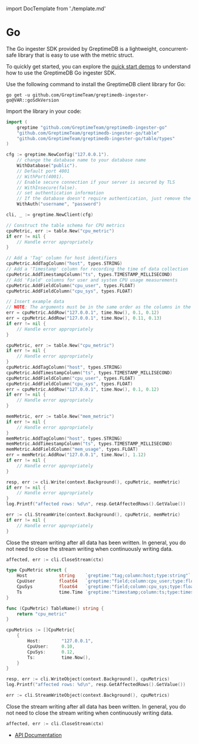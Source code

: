 import DocTemplate from './template.md' 

# Go

<DocTemplate>

<div id="ingester-lib-introduction">

The Go ingester SDK provided by GreptimeDB is a lightweight,
concurrent-safe library that is easy to use with the metric struct.

</div>

<div id="quick-start-demos">

To quickly get started, you can explore the [quick start demos](https://github.com/GreptimeTeam/greptimedb-ingester-go/tree/main/examples) to understand how to use the GreptimeDB Go ingester SDK.

</div>

<div id="ingester-lib-installation">

Use the following command to install the GreptimeDB client library for Go:

```shell
go get -u github.com/GreptimeTeam/greptimedb-ingester-go@VAR::goSdkVersion
```

Import the library in your code:

```go
import (
    greptime "github.com/GreptimeTeam/greptimedb-ingester-go"
    "github.com/GreptimeTeam/greptimedb-ingester-go/table"
    "github.com/GreptimeTeam/greptimedb-ingester-go/table/types"
)
```

</div>

<div id="ingester-lib-connect">

```go
cfg := greptime.NewConfig("127.0.0.1").
    // change the database name to your database name
    WithDatabase("public").
    // Default port 4001
    // WithPort(4001).
    // Enable secure connection if your server is secured by TLS
    // WithInsecure(false).
    // set authentication information
    // If the database doesn't require authentication, just remove the WithAuth method
    WithAuth("username", "password")

cli, _ := greptime.NewClient(cfg)
```
</div>

<div id="low-level-object">

```go
// Construct the table schema for CPU metrics
cpuMetric, err := table.New("cpu_metric")
if err != nil {
    // Handle error appropriately
}

// Add a 'Tag' column for host identifiers
cpuMetric.AddTagColumn("host", types.STRING)
// Add a 'Timestamp' column for recording the time of data collection
cpuMetric.AddTimestampColumn("ts", types.TIMESTAMP_MILLISECOND)
// Add 'Field' columns for user and system CPU usage measurements
cpuMetric.AddFieldColumn("cpu_user", types.FLOAT)
cpuMetric.AddFieldColumn("cpu_sys", types.FLOAT)

// Insert example data
// NOTE: The arguments must be in the same order as the columns in the defined schema: host, ts, cpu_user, cpu_sys
err = cpuMetric.AddRow("127.0.0.1", time.Now(), 0.1, 0.12)
err = cpuMetric.AddRow("127.0.0.1", time.Now(), 0.11, 0.13)
if err != nil {
    // Handle error appropriately
}

```

</div>

<div id="create-rows">

```go
cpuMetric, err := table.New("cpu_metric")
if err != nil {
    // Handle error appropriately
}
cpuMetric.AddTagColumn("host", types.STRING)
cpuMetric.AddTimestampColumn("ts", types.TIMESTAMP_MILLISECOND)
cpuMetric.AddFieldColumn("cpu_user", types.FLOAT)
cpuMetric.AddFieldColumn("cpu_sys", types.FLOAT)
err = cpuMetric.AddRow("127.0.0.1", time.Now(), 0.1, 0.12)
if err != nil {
    // Handle error appropriately
}

memMetric, err := table.New("mem_metric")
if err != nil {
    // Handle error appropriately
}
memMetric.AddTagColumn("host", types.STRING)
memMetric.AddTimestampColumn("ts", types.TIMESTAMP_MILLISECOND)
memMetric.AddFieldColumn("mem_usage", types.FLOAT)
err = memMetric.AddRow("127.0.0.1", time.Now(), 1.12)
if err != nil {
    // Handle error appropriately
}
```

</div>

<div id="insert-rows">

```go
resp, err := cli.Write(context.Background(), cpuMetric, memMetric)
if err != nil {
    // Handle error appropriately
}
log.Printf("affected rows: %d\n", resp.GetAffectedRows().GetValue())
```

</div>

<div id="streaming-insert">

```go
err := cli.StreamWrite(context.Background(), cpuMetric, memMetric)
if err != nil {
    // Handle error appropriately
}
```

Close the stream writing after all data has been written.
In general, you do not need to close the stream writing when continuously writing data.

```go
affected, err := cli.CloseStream(ctx)
```

</div>


<div id="high-level-style-object">

```go
type CpuMetric struct {
    Host            string    `greptime:"tag;column:host;type:string"`
    CpuUser         float64   `greptime:"field;column:cpu_user;type:float64"`
    CpuSys          float64   `greptime:"field;column:cpu_sys;type:float64"`
    Ts              time.Time `greptime:"timestamp;column:ts;type:timestamp;precision:millisecond"`
}

func (CpuMetric) TableName() string {
	return "cpu_metric"
}

cpuMetrics := []CpuMetric{
    {
        Host:        "127.0.0.1",
        CpuUser:     0.10,
        CpuSys:      0.12,
        Ts:          time.Now(),
    }
}
```

<!-- SDK TODO -->
<!-- ```go
type MemMetric struct {
    Host        string    `greptime:"tag;column:host;type:string"`
	Memory      float64   `greptime:"field;column:mem_usage;type:float64"`
	Ts          time.Time `greptime:"timestamp;column:ts;type:timestamp;precision:millisecond"`
}

func (MemoryMetric) TableName() string {
	return "mem_metric"
}

memMetrics := []MemMetric{
    {
        Host:        "127.0.0.1",
        Memory:      112,
        Ts:          time.Now(),
    }
}
``` -->

</div>

<div id="high-level-style-insert-data">

```go
resp, err := cli.WriteObject(context.Background(), cpuMetrics)
log.Printf("affected rows: %d\n", resp.GetAffectedRows().GetValue())
```

</div>

<div id="high-level-style-streaming-insert">

```go
err := cli.StreamWriteObject(context.Background(), cpuMetrics)
```

Close the stream writing after all data has been written.
In general, you do not need to close the stream writing when continuously writing data.

```go
affected, err := cli.CloseStream(ctx)
```

</div>

<div id="ingester-lib-reference">

- [API Documentation](https://pkg.go.dev/github.com/GreptimeTeam/greptimedb-ingester-go)

</div>

</DocTemplate>

